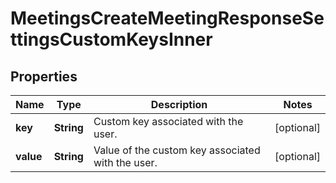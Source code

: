 

# MeetingsCreateMeetingResponseSettingsCustomKeysInner


## Properties

| Name | Type | Description | Notes |
|------------ | ------------- | ------------- | -------------|
|**key** | **String** | Custom key associated with the user. |  [optional] |
|**value** | **String** | Value of the custom key associated with the user. |  [optional] |



